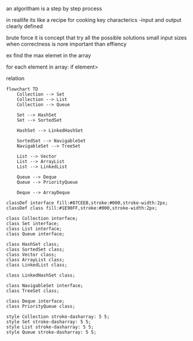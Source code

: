 an algoritham is a step by step process

in reallife its like a recipe for cooking 
key characterics
-input and output clearly defined


brute force 
it is concept that try all the possible solutions 
small input sizes when correctness is nore important than effiency

ex find the max elemet in the array

for each element in array:
if element>


relation
```
flowchart TD
    Collection --> Set
    Collection --> List
    Collection --> Queue

    Set --> HashSet
    Set --> SortedSet

    HashSet --> LinkedHashSet

    SortedSet --> NavigableSet
    NavigableSet --> TreeSet

    List --> Vector
    List --> ArrayList
    List --> LinkedList

    Queue --> Deque
    Queue --> PriorityQueue
    
    Deque --> ArrayDeque
    
classDef interface fill:#87CEEB,stroke:#000,stroke-width:2px;
classDef class fill:#1E90FF,stroke:#000,stroke-width:2px;

class Collection interface;
class Set interface;
class List interface;
class Queue interface;

class HashSet class;
class SortedSet class;
class Vector class;
class ArrayList class;
class LinkedList class;

class LinkedHashSet class;

class NavigableSet interface;
class TreeSet class;

class Deque interface;
class PriorityQueue class;

style Collection stroke-dasharray: 5 5; 
style Set stroke-dasharray: 5 5; 
style List stroke-dasharray: 5 5; 
style Queue stroke-dasharray: 5 5;  
```